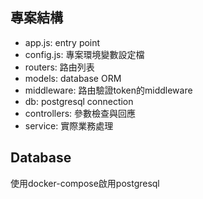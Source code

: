 ## 專案結構
* app.js: entry point
* config.js: 專案環境變數設定檔
* routers: 路由列表
* models: database ORM
* middleware: 路由驗證token的middleware
* db: postgresql connection
* controllers: 參數檢查與回應
* service: 實際業務處理

## Database
使用docker-compose啟用postgresql